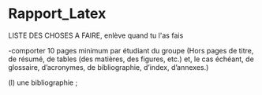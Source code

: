 # Rapport_Latex

LISTE DES CHOSES A FAIRE, enlève quand tu l'as fais

-comporter 10 pages minimum par étudiant du groupe (Hors pages de titre, de résumé, de tables (des matières, des figures, etc.) et, le cas échéant, de glossaire, d’acronymes,
de bibliographie, d’index, d’annexes.)

(l) une bibliographie ;
